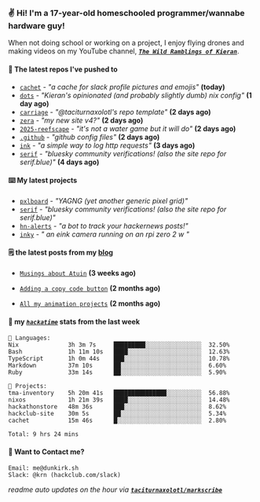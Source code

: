 ### ✌️ Hi! I'm a 17-year-old homeschooled programmer/wannabe hardware guy!

When not doing school or working on a project, I enjoy flying drones and making videos on my YouTube channel, [**_`The Wild Ramblings of Kieran`_**](https://youtube.com/@kieran.rambles).

#### 👷 The latest repos I've pushed to

- [`cachet`](https://github.com/taciturnaxolotl/cachet) - _"a cache for slack profile pictures and emojis"_ **(today)**
- [`dots`](https://github.com/taciturnaxolotl/dots) - _"Kieran's opinionated (and probably slightly dumb) nix config"_ **(1 day ago)**
- [`carriage`](https://github.com/taciturnaxolotl/carriage) - _"@taciturnaxolotl's repo template"_ **(2 days ago)**
- [`zera`](https://github.com/taciturnaxolotl/zera) - _"my new site v4?"_ **(2 days ago)**
- [`2025-reefscape`](https://github.com/df1317/2025-reefscape) - _"it's not a water game but it will do"_ **(2 days ago)**
- [`.github`](https://github.com/taciturnaxolotl/.github) - _"github config files"_ **(2 days ago)**
- [`ink`](https://github.com/taciturnaxolotl/ink) - _"a simple way to log http requests"_ **(3 days ago)**
- [`serif`](https://github.com/taciturnaxolotl/serif) - _"bluesky community verifications! (also the site repo for serif.blue)"_ **(4 days ago)**

#### ⌨️ My latest projects

- [`pxlboard`](https://github.com/taciturnaxolotl/pxlboard) - _"YAGNG (yet another generic pixel grid)"_
- [`serif`](https://github.com/taciturnaxolotl/serif) - _"bluesky community verifications! (also the site repo for serif.blue)"_
- [`hn-alerts`](https://github.com/taciturnaxolotl/hn-alerts) - _"a bot to track your hackernews posts!"_
- [`inky`](https://github.com/taciturnaxolotl/inky) - _" an eink camera running on an rpi zero 2 w "_

#### 🗒️ the latest posts from my [blog](https://dunkirk.sh)

- [`Musings about Atuin`](https://dunkirk.sh/blog/atuin/) **(3 weeks ago)**

- [`Adding a copy code button`](https://dunkirk.sh/blog/adding-a-copy-button/) **(2 months ago)**

- [`All my animation projects`](https://dunkirk.sh/blog/my-animations/) **(2 months ago)**



#### 📡 my [_`hackatime`_](https://waka.hackclub.com) stats from the last week

```text
💾 Languages:
Nix              3h 3m 7s     █████████░░░░░░░░░░░░░░░░  32.50%
Bash             1h 11m 10s   ████░░░░░░░░░░░░░░░░░░░░░  12.63%
TypeScript       1h 0m 44s    ███░░░░░░░░░░░░░░░░░░░░░░  10.78%
Markdown         37m 10s      ██░░░░░░░░░░░░░░░░░░░░░░░  6.60%
Ruby             33m 14s      ██░░░░░░░░░░░░░░░░░░░░░░░  5.90%

💼 Projects:
tma-inventory    5h 20m 41s   ███████████████░░░░░░░░░░  56.88%
nixos            1h 21m 39s   ████░░░░░░░░░░░░░░░░░░░░░  14.48%
hackathonstore   48m 36s      ███░░░░░░░░░░░░░░░░░░░░░░  8.62%
hackclub-site    30m 5s       ██░░░░░░░░░░░░░░░░░░░░░░░  5.34%
cachet           15m 46s      █░░░░░░░░░░░░░░░░░░░░░░░░  2.80%

Total: 9 hrs 24 mins
```

#### 📮 Want to Contact me?

```text
Email: me@dunkirk.sh
Slack: @krn (hackclub.com/slack)
```

_readme auto updates on the hour via [**`taciturnaxolotl/markscribe`**](https://github.com/taciturnaxolotl/markscribe)_

